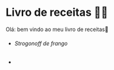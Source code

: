 # Livro de receitas :man_cook:

Olá: bem vindo ao meu livro de receitas:wave:

- ###### Strogonoff de frango

- 



